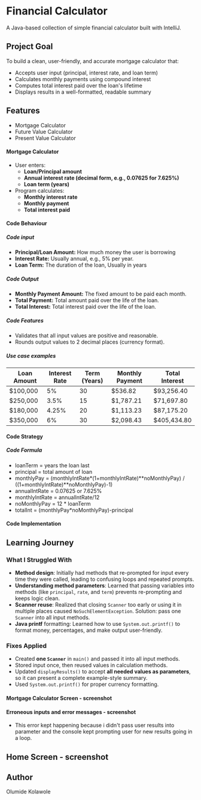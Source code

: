 # Financial Calculator 
A Java-based collection of simple financial calculator built with IntelliJ.

## Project Goal

To build a clean, user-friendly, and accurate mortgage calculator that:
- Accepts user input (principal, interest rate, and loan term)
- Calculates monthly payments using compound interest
- Computes total interest paid over the loan's lifetime
- Displays results in a well-formatted, readable summary


## Features 
- Mortgage Calculator 
- Future Value Calculator 
- Present Value Calculator 

#### Mortgage Calculator 
- User enters:
    - **Loan/Principal amount**
    - **Annual interest rate (decimal form, e.g., 0.07625 for 7.625%)**
    - **Loan term (years)**
- Program calculates:
    - **Monthly interest rate**
    - **Monthly payment**
    - **Total interest paid**
  
#### Code Behaviour 
##### Code input
- **Principal/Loan Amount:** How much money the user is borrowing 
- **Interest Rate:** Usually annual, e.g., 5% per year.
- **Loan Term:** The duration of the loan, Usually in years

##### Code Output
- **Monthly Payment Amount:** The fixed amount to be paid each month.
- **Total Payment:** Total amount paid over the life of the loan.
- **Total Interest:** Total interest paid over the life of the loan.

##### Code Features
- Validates that all input values are positive and reasonable.
- Rounds output values to 2 decimal places (currency format).

##### Use case examples
| Loan Amount | Interest Rate | Term (Years) | Monthly Payment | Total Interest |
|-------------|----------------|---------------|------------------|----------------|
| $100,000    | 5%             | 30            | $536.82          | $93,256.40     |
| $250,000    | 3.5%           | 15            | $1,787.21        | $71,697.80     |
| $180,000    | 4.25%          | 20            | $1,113.23        | $87,175.20     |
| $350,000    | 6%             | 30            | $2,098.43        | $405,434.80    |


#### Code Strategy
##### Code Formula 
- loanTerm = years the loan last
- principal = total amount of loan
- monthlyPay = (monthlyIntRate*(1+monthlyIntRate)**noMonthlyPay) / ((1+monthlyIntRate)**noMonthlyPay)-1)
- annualIntRate = 0.07625 or 7.625%
- monthlyIntRate = annualIntRate/12
- noMonthlyPay = 12 * loanTerm
- totalInt = (monthlyPay*noMonthlyPay)-principal


#### Code Implementation

## Learning Journey
### What I Struggled With

- **Method design**: Initially had methods that re-prompted for input every time they were called, leading to confusing loops and repeated prompts.
- **Understanding method parameters**: Learned that passing variables into methods (like `principal`, `rate`, and `term`) prevents re-prompting and keeps logic clean.
- **Scanner reuse**: Realized that closing `Scanner` too early or using it in multiple places caused `NoSuchElementException`. Solution: pass one `Scanner` into all input methods.
- **Java printf** formatting: Learned how to use `System.out.printf()` to format money, percentages, and make output user-friendly.

### Fixes Applied

- Created **one `Scanner`** in `main()` and passed it into all input methods.
- Stored input once, then reused values in calculation methods.
- Updated `displayResults()` to accept **all needed values as parameters**, so it can present a complete example-style summary.
- Used `System.out.printf()` for proper currency formatting.

#### Mortgage Calculator Screen - screenshot

#### Erroneous inputs and error messages - screenshot
- This error kept happening because i didn't pass user results into parameter
and the console kept prompting user for new results going in a loop. 

## Home Screen - screenshot

## Author
Olumide Kolawole
